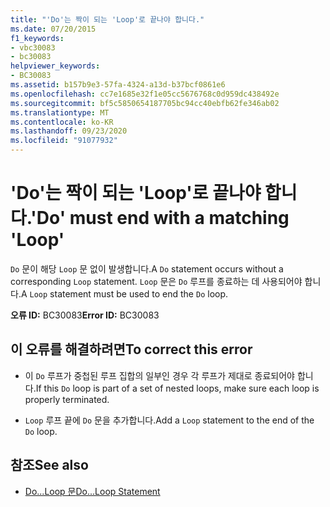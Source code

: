 ```yaml
---
title: "'Do'는 짝이 되는 'Loop'로 끝나야 합니다."
ms.date: 07/20/2015
f1_keywords:
- vbc30083
- bc30083
helpviewer_keywords:
- BC30083
ms.assetid: b157b9e3-57fa-4324-a13d-b37bcf0861e6
ms.openlocfilehash: cc7e1685e32f1e05cc5676768c0d959dc438492e
ms.sourcegitcommit: bf5c5850654187705bc94cc40ebfb62fe346ab02
ms.translationtype: MT
ms.contentlocale: ko-KR
ms.lasthandoff: 09/23/2020
ms.locfileid: "91077932"
---
```

# <a name="do-must-end-with-a-matching-loop"></a><span data-ttu-id="fbf01-102">'Do'는 짝이 되는 'Loop'로 끝나야 합니다.</span><span class="sxs-lookup"><span data-stu-id="fbf01-102">'Do' must end with a matching 'Loop'</span></span>

<span data-ttu-id="fbf01-103">`Do` 문이 해당 `Loop` 문 없이 발생합니다.</span><span class="sxs-lookup"><span data-stu-id="fbf01-103">A `Do` statement occurs without a corresponding `Loop` statement.</span></span> <span data-ttu-id="fbf01-104">`Loop` 문은 `Do` 루프를 종료하는 데 사용되어야 합니다.</span><span class="sxs-lookup"><span data-stu-id="fbf01-104">A `Loop` statement must be used to end the `Do` loop.</span></span>  
  
 <span data-ttu-id="fbf01-105">**오류 ID:** BC30083</span><span class="sxs-lookup"><span data-stu-id="fbf01-105">**Error ID:** BC30083</span></span>  
  
## <a name="to-correct-this-error"></a><span data-ttu-id="fbf01-106">이 오류를 해결하려면</span><span class="sxs-lookup"><span data-stu-id="fbf01-106">To correct this error</span></span>  
  
- <span data-ttu-id="fbf01-107">이 `Do` 루프가 중첩된 루프 집합의 일부인 경우 각 루프가 제대로 종료되어야 합니다.</span><span class="sxs-lookup"><span data-stu-id="fbf01-107">If this `Do` loop is part of a set of nested loops, make sure each loop is properly terminated.</span></span>  
  
- <span data-ttu-id="fbf01-108">`Loop` 루프 끝에 `Do` 문을 추가합니다.</span><span class="sxs-lookup"><span data-stu-id="fbf01-108">Add a `Loop` statement to the end of the `Do` loop.</span></span>  
  
## <a name="see-also"></a><span data-ttu-id="fbf01-109">참조</span><span class="sxs-lookup"><span data-stu-id="fbf01-109">See also</span></span>

- [<span data-ttu-id="fbf01-110">Do...Loop 문</span><span class="sxs-lookup"><span data-stu-id="fbf01-110">Do...Loop Statement</span></span>](../language-reference/statements/do-loop-statement.md)
